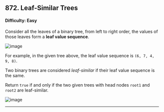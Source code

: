 ## 872. Leaf-Similar Trees

#### Difficulty: Easy

Consider all the leaves of a binary tree, from left to right order, the values of those leaves form a __leaf value sequence__.

![image](https://s3-lc-upload.s3.amazonaws.com/uploads/2018/07/16/tree.png)

For example, in the given tree above, the leaf value sequence is ```(6, 7, 4, 9, 8)```.

Two binary trees are considered _leaf-similar_ if their leaf value sequence is the same.

Return ```true``` if and only if the two given trees with head nodes ```root1``` and ```root2``` are leaf-similar.

![image](https://user-images.githubusercontent.com/35042430/206362628-86178084-9838-4e37-897a-ed99d558e6ad.png)

---


